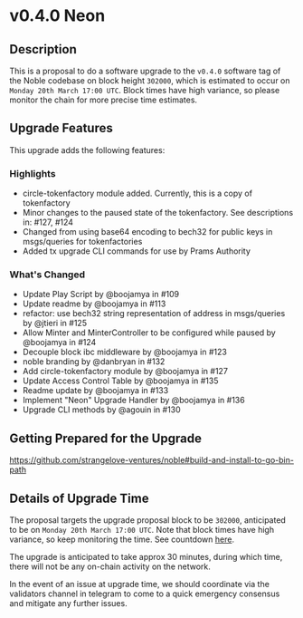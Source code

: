 # v0.4.0 Neon
## Description
This is a proposal to do a software upgrade to the `v0.4.0` software tag of the Noble codebase on block height `302000`, which is estimated to occur on `Monday 20th March 17:00 UTC`. Block times have high variance, so please monitor the chain for more precise time estimates.  

 

## Upgrade Features 
This upgrade adds the following features:  

 

### Highlights
- circle-tokenfactory module added. Currently, this is a copy of tokenfactory
- Minor changes to the paused state of the tokenfactory. See descriptions in: #127, #124
- Changed from using base64 encoding to bech32 for public keys in msgs/queries for tokenfactories
- Added tx upgrade CLI commands for use by Prams Authority

### What's Changed
- Update Play Script by @boojamya in #109
- Update readme by @boojamya in #113
- refactor: use bech32 string representation of address in msgs/queries by @jtieri in #125
- Allow Minter and MinterController to be configured while paused by @boojamya in #124
- Decouple block ibc middleware by @boojamya in #123
- noble branding by @danbryan in #132
- Add circle-tokenfactory module by @boojamya in #127
- Update Access Control Table by @boojamya in #135
- Readme update by @boojamya in #133
- Implement "Neon" Upgrade Handler by @boojamya in #136
- Upgrade CLI methods by @agouin in #130
 

## Getting Prepared for the Upgrade 

https://github.com/strangelove-ventures/noble#build-and-install-to-go-bin-path  

 

## Details of Upgrade Time 
The proposal targets the upgrade proposal block to be `302000`, anticipated to be on `Monday 20th March 17:00 UTC`. Note that block times have high variance, so keep monitoring the time. See countdown [here](https://testnet.mintscan.io/noble-testnet/blocks/302000).  

The upgrade is anticipated to take approx 30 minutes, during which time, there will not be any on-chain activity on the network.  

In the event of an issue at upgrade time, we should coordinate via the validators channel in telegram to come to a quick emergency consensus and mitigate any further issues.